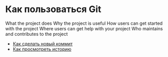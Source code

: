 # Как пользоваться Git

What the project does
Why the project is useful
How users can get started with the project
Where users can get help with your project
Who maintains and contributes to the project
- [Как сделать новый коммит](./commmit_help.md)
- [Как просмотреть историю](./log_help.md)
